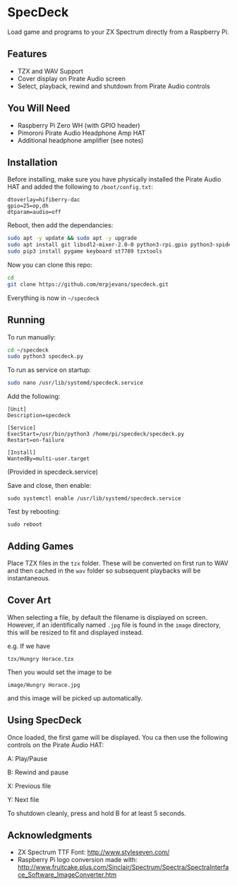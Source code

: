 # SpecDeck
Load game and programs to your ZX Spectrum directly from a Raspberry Pi.

## Features
- TZX and WAV Support
- Cover display on Pirate Audio screen
- Select, playback, rewind and shutdown from Pirate Audio controls

## You Will Need
- Raspberry Pi Zero WH (with GPIO header)
- Pimoroni Pirate Audio Headphone Amp HAT
- Additional headphone amplifier (see notes)

## Installation

Before installing, make sure you have physically installed the Pirate Audio HAT and added the following to `/boot/config.txt`:

```
dtoverlay=hifiberry-dac
gpio=25=op,dh
dtparam=audio=off
```

Reboot, then add the dependancies:

```bash
sudo apt -y update && sudo apt -y upgrade
sudo apt install git libsdl2-mixer-2.0-0 python3-rpi.gpio python3-spidev python3-pip python3-pil python3-numpy libatlas-base-dev libportaudio2python3-pip python3-pil python3-numpy
sudo pip3 install pygame keyboard st7789 tzxtools
```

Now you can clone this repo:
```bash
cd
git clone https://github.com/mrpjevans/specdeck.git
```

Everything is now in `~/specdeck`

## Running
To run manually:

```bash
cd ~/specdeck
sudo python3 specdeck.py
```
 
To run as service on startup:

```bash
sudo nano /usr/lib/systemd/specdeck.service
```

Add the following:

```
[Unit]
Description=specdeck

[Service]
ExecStart=/usr/bin/python3 /home/pi/specdeck/specdeck.py
Restart=on-failure

[Install]
WantedBy=multi-user.target
```

(Provided in specdeck.service)

Save and close, then enable:

```
sudo systemctl enable /usr/lib/systemd/specdeck.service
```

Test by rebooting:

```
sudo reboot
```


## Adding Games
Place TZX files in the `tzx` folder. These will be converted on first run to WAV and then cached in the `wav` folder so subsequent playbacks will be instantaneous. 

## Cover Art
When selecting a file, by default the filename is displayed on screen. However, if an identifically named `.jpg` file is found in the `image` directory, this will be resized to fit and displayed instead.

e.g. If we have
```
tzx/Hungry Horace.tzx
```
Then you would set the image to be
```
image/Hungry Horace.jpg
```
and this image will be picked up automatically.

## Using SpecDeck
Once loaded, the first game will be displayed. You ca then use the following controls on the Pirate Audio HAT:

A: Play/Pause

B: Rewind and pause

X: Previous file

Y: Next file

To shutdown cleanly, press and hold B for at least 5 seconds.

## Acknowledgments

- ZX Spectrum TTF Font: http://www.styleseven.com/
- Raspberry Pi logo conversion made with: http://www.fruitcake.plus.com/Sinclair/Spectrum/Spectra/SpectraInterface_Software_ImageConverter.htm
